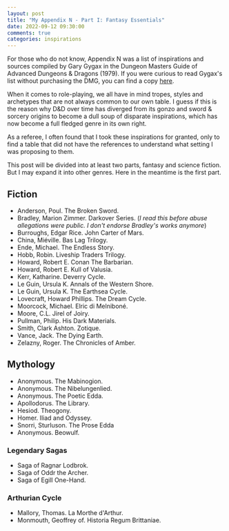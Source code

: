 ```yaml
---
layout: post
title: "My Appendix N - Part I: Fantasy Essentials"
date: 2022-09-12 09:30:00
comments: true
categories: inspirations
---
```


For those who do not know, Appendix N was a list of inspirations and sources compiled by Gary Gygax in the Dungeon Masters Guide of Advanced Dungeons & Dragons (1979). If you were curious to read Gygax's list without purchasing the DMG, you can find a copy [here](http://www.digital-eel.com/blog/ADnD_reading_list.htm).

When it comes to role-playing, we all have in mind tropes, styles and archetypes that are not always common to our own table. I guess if this is the reason why D&D over time has diverged from its gonzo and sword & sorcery origins to become a dull soup of disparate inspirations, which has now become a full fledged genre in its own right.

As a referee, I often found that I took these inspirations for granted, only to find a table that did not have the references to understand what setting I was proposing to them.

This post will be divided into at least two parts, fantasy and science fiction. But I may expand it into other genres. Here in the meantime is the first part.

## Fiction

- Anderson, Poul. The Broken Sword.
- Bradley, Marion Zimmer. Darkover Series. (*I read this before abuse allegations were public. I don't endorse Bradley's works anymore*)
- Burroughs, Edgar Rice. John Carter of Mars.
- China, Miéville. Bas Lag Trilogy.
- Ende, Michael. The Endless Story.
- Hobb, Robin. Liveship Traders Trilogy.
- Howard, Robert E. Conan The Barbarian.
- Howard, Robert E. Kull of Valusia.
- Kerr, Katharine. Deverry Cycle.
- Le Guin, Ursula K. Annals of the Western Shore.
- Le Guin, Ursula K. The Earthsea Cycle.
- Lovecraft, Howard Phillips. The Dream Cycle.
- Moorcock, Michael. Elric di Melniboné.
- Moore, C.L. Jirel of Joiry.
- Pullman, Philip. His Dark Materials.
- Smith, Clark Ashton. Zotique.
- Vance, Jack. The Dying Earth.
- Zelazny, Roger. The Chronicles of Amber.

## Mythology

- Anonymous. The Mabinogion.
- Anonymous. The Nibelungenlied.
- Anonymous. The Poetic Edda.
- Apollodorus. The Library.
- Hesiod. Theogony.
- Homer. Iliad and Odyssey.
- Snorri, Sturluson. The Prose Edda
- Anonymous. Beowulf.

### Legendary Sagas
- Saga of Ragnar Lodbrok.
- Saga of Oddr the Archer.
- Saga of Egill One-Hand.

### Arthurian Cycle
- Mallory, Thomas. La Morthe d'Arthur.
- Monmouth, Geoffrey of. Historia Regum Brittaniae.